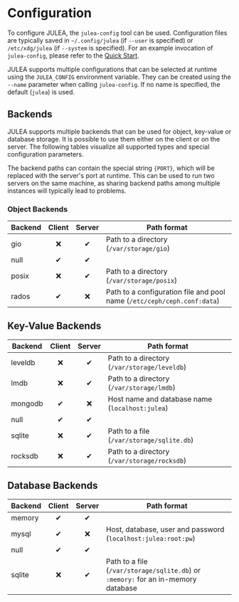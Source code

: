 # Configuration

To configure JULEA, the `julea-config` tool can be used.
Configuration files are typically saved in `~/.config/julea` (if `--user` is specified) or `/etc/xdg/julea` (if `--system` is specified).
For an example invocation of `julea-config`, please refer to the [Quick Start](../README.md#quick-start).

JULEA supports multiple configurations that can be selected at runtime using the `JULEA_CONFIG` environment variable.
They can be created using the `--name` parameter when calling `julea-config`.
If no name is specified, the default (`julea`) is used.

## Backends

JULEA supports multiple backends that can be used for object, key-value or database storage.
It is possible to use them either on the client or on the server.
The following tables visualize all supported types and special configuration parameters.

The backend paths can contain the special string `{PORT}`, which will be replaced with the server's port at runtime.
This can be used to run two servers on the same machine, as sharing backend paths among multiple instances will typically lead to problems.

### Object Backends

| Backend | Client | Server | Path format  |
|---------|:------:|:------:|--------------|
| gio     | ❌     | ✔     | Path to a directory (`/var/storage/gio`) |
| null    | ✔     | ✔     |  |
| posix   | ❌     | ✔     | Path to a directory (`/var/storage/posix`) |
| rados   | ✔     | ❌     | Path to a configuration file and pool name (`/etc/ceph/ceph.conf:data`) |

## Key-Value Backends

| Backend | Client | Server | Path format  |
|---------|:------:|:------:|--------------|
| leveldb | ❌     | ✔     | Path to a directory (`/var/storage/leveldb`) |
| lmdb    | ❌     | ✔     | Path to a directory (`/var/storage/lmdb`) |
| mongodb | ✔     | ❌     | Host name and database name (`localhost:julea`) |
| null    | ✔     | ✔     |  |
| sqlite  | ❌     | ✔     | Path to a file (`/var/storage/sqlite.db`) |
| rocksdb | ❌     | ✔     | Path to a directory (`/var/storage/rocksdb`) |

## Database Backends

| Backend | Client | Server | Path format  |
|---------|:------:|:------:|--------------|
| memory  | ✔     | ✔     |  |
| mysql   | ✔     | ❌     | Host, database, user and password (`localhost:julea:root:pw`) |
| null    | ✔     | ✔     |  |
| sqlite  | ❌     | ✔     | Path to a file (`/var/storage/sqlite.db`) or `:memory:` for an in-memory database |
